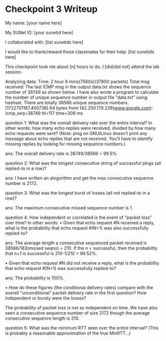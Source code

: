 Checkpoint 3 Writeup
====================

My name: [your name here]

My SUNet ID: [your sunetid here]

I collaborated with: [list sunetids here]

I would like to thank/reward these classmates for their help: [list sunetids here]

This checkpoint took me about [n] hours to do. I [did/did not] attend the lab session.

Analyzing data:
Time: 2 hour 6 mins(7560s)(37800 packets)
Total msg received: The last ICMP msg in the output data.txt shows the sequence number of 38749 as shown below. I have also wrote a program to calculate the number of unique sequence number in output file "data.txt" using hashset. There are totally 38566 unique sequence numbers.
[1722701187.400738] 64 bytes from 142.250.179.228(www.google.com): icmp_seq=38749 ttl=117 time=308 ms

question 1: What was the overall delivery rate over the entire interval? In other words: how many
echo replies were received, divided by how many echo requests were sent? (Note: ping
on GNU/Linux doesn’t print any message about echo replies that are not received.
You’ll have to identify missing replies by looking for missing sequence numbers.)

ans: The overall delivery rate is 38749/38566 = 99.5%

question 2: What was the longest consecutive string of successful pings (all replied-to in a row)?

ans: I have written an alogorithm and get the max consecutive sequence number is 2172.

question 3: What was the longest burst of losses (all not replied-to in a row)?

ans: The maximum consecutive missed sequence number is 1.

question 4: How independent or correlated is the event of “packet loss” over time? In other words:
• Given that echo request #N received a reply, what is the probability that echo
request #(N+1) was also successfully replied-to?

ans: The average length a consecutive sequenced packet received is 38566/183(missed seqno) = 210. If the n = successful, then the probability that n+1 is successful is 210-1/210 = 99.52%.


• Given that echo request #N did not receive a reply, what is the probability that
echo request #(N+1) was successfully replied-to?

ans: The probability is 100%.


• How do these figures (the conditional delivery rates) compare with the overall
“unconditional” packet delivery rate in the first question? How independent or
bursty were the losses?

The probability of packet loss is not so independent on time. We have also seen a consecutive sequence number of size 2172 though the average consecutive sequence length is 210.


question 5: What was the minimum RTT seen over the entire interval? (This is probably a
reasonable approximation of the true MinRTT...)





































